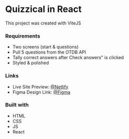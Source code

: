 # Quizzical in React

This project was created with ViteJS

### Requirements

- Two screens (start & questions)
- Pull 5 questions from the OTDB API
- Tally correct answers after Check answers" is clicked
- Styled & polished

### Links

- Live Site Preview: [@Netlify](https://roob-quzzical-react-app.netlify.app)
- Figma Design Link: [@Figma](https://www.figma.com/file/E9S5iPcm10f0RIHK8mCqKL/Quizzical-App)

### Built with

- HTML
- CSS
- JS
- React
